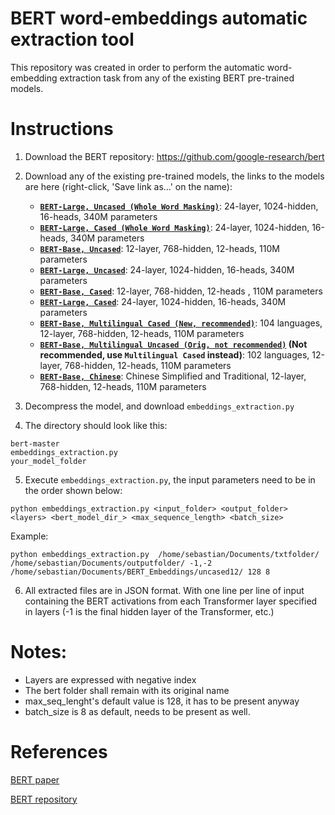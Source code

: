 # BERT word-embeddings automatic extraction tool

This repository was created in order to perform the automatic word-embedding extraction task from any of the existing BERT pre-trained models.

# Instructions
1. Download the BERT repository: https://github.com/google-research/bert
2. Download any of the existing pre-trained models,
    the links to the models are here (right-click, 'Save link as...' on the name):

    *   **[`BERT-Large, Uncased (Whole Word Masking)`](https://storage.googleapis.com/bert_models/2019_05_30/wwm_uncased_L-24_H-1024_A-16.zip)**:
        24-layer, 1024-hidden, 16-heads, 340M parameters
    *   **[`BERT-Large, Cased (Whole Word Masking)`](https://storage.googleapis.com/bert_models/2019_05_30/wwm_cased_L-24_H-1024_A-16.zip)**:
        24-layer, 1024-hidden, 16-heads, 340M parameters
    *   **[`BERT-Base, Uncased`](https://storage.googleapis.com/bert_models/2018_10_18/uncased_L-12_H-768_A-12.zip)**:
        12-layer, 768-hidden, 12-heads, 110M parameters
    *   **[`BERT-Large, Uncased`](https://storage.googleapis.com/bert_models/2018_10_18/uncased_L-24_H-1024_A-16.zip)**:
        24-layer, 1024-hidden, 16-heads, 340M parameters
    *   **[`BERT-Base, Cased`](https://storage.googleapis.com/bert_models/2018_10_18/cased_L-12_H-768_A-12.zip)**:
        12-layer, 768-hidden, 12-heads , 110M parameters
    *   **[`BERT-Large, Cased`](https://storage.googleapis.com/bert_models/2018_10_18/cased_L-24_H-1024_A-16.zip)**:
        24-layer, 1024-hidden, 16-heads, 340M parameters
    *   **[`BERT-Base, Multilingual Cased (New, recommended)`](https://storage.googleapis.com/bert_models/2018_11_23/multi_cased_L-12_H-768_A-12.zip)**:
        104 languages, 12-layer, 768-hidden, 12-heads, 110M parameters
    *   **[`BERT-Base, Multilingual Uncased (Orig, not recommended)`](https://storage.googleapis.com/bert_models/2018_11_03/multilingual_L-12_H-768_A-12.zip)
        (Not recommended, use `Multilingual Cased` instead)**: 102 languages,
        12-layer, 768-hidden, 12-heads, 110M parameters
    *   **[`BERT-Base, Chinese`](https://storage.googleapis.com/bert_models/2018_11_03/chinese_L-12_H-768_A-12.zip)**:
        Chinese Simplified and Traditional, 12-layer, 768-hidden, 12-heads, 110M
        parameters
        
3. Decompress the model, and download `embeddings_extraction.py`

4. The directory should look like this:

```
bert-master
embeddings_extraction.py 
your_model_folder

````
5. Execute `embeddings_extraction.py`, the input parameters need to be in the order shown below:

````
python embeddings_extraction.py <input_folder> <output_folder> <layers> <bert_model_dir_> <max_sequence_length> <batch_size>
````

Example:

````
python embeddings_extraction.py  /home/sebastian/Documents/txtfolder/ /home/sebastian/Documents/outputfolder/ -1,-2 /home/sebastian/Documents/BERT_Embeddings/uncased12/ 128 8
````


6. All extracted files are in JSON format. With one line per line of input containing the BERT activations from each Transformer layer specified in layers (-1 is the final hidden layer of the Transformer, etc.)

# Notes:
* Layers are expressed with negative index
* The bert folder shall remain with its original name
* max_seq_lenght's default value is 128, it has to be present anyway
* batch_size is 8 as default, needs to be present as well.





# References

[BERT paper](https://arxiv.org/abs/1810.04805)

[BERT repository](https://github.com/google-research/bert)
